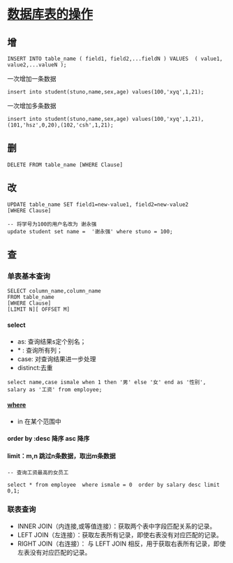 # [数据库表的操作](https://www.runoob.com/mysql/mysql-where-clause.html)

## 增

```mysql
INSERT INTO table_name ( field1, field2,...fieldN ) VALUES  ( value1, value2,...valueN );
```

一次增加一条数据

```mysql
insert into student(stuno,name,sex,age) values(100,'xyq',1,21);
```
一次增加多条数据

```mysql
insert into student(stuno,name,sex,age) values(100,'xyq',1,21),(101,'hsz',0,20),(102,'csh',1,21);

```

## 删

```mysql
DELETE FROM table_name [WHERE Clause]
```

## 改

```mysql
UPDATE table_name SET field1=new-value1, field2=new-value2
[WHERE Clause]

```

```mysql
-- 将学号为100的用户名改为 谢永强
update student set name =  '谢永强' where stuno = 100;
```


## 查


### 单表基本查询

```mysql
SELECT column_name,column_name
FROM table_name
[WHERE Clause]
[LIMIT N][ OFFSET M] 
```

#### select

- as: 查询结果s定个别名；
- \*  : 查询所有列；
- case: 对查询结果进一步处理
- distinct:去重

```mysql
select name,case ismale when 1 then '男' else '女' end as '性别', salary as '工资' from employee;
```

#### [where](https://www.runoob.com/mysql/mysql-where-clause.html)

- in 在某个范围中

#### order by :desc 降序 asc 降序

####  limit：m,n 跳过n条数据，取出m条数据

```mysql
-- 查询工资最高的女员工

select * from employee  where ismale = 0  order by salary desc limit 0,1;

```

### 联表查询

- INNER JOIN（内连接,或等值连接）：获取两个表中字段匹配关系的记录。
- LEFT JOIN（左连接）：获取左表所有记录，即使右表没有对应匹配的记录。
- RIGHT JOIN（右连接）： 与 LEFT JOIN 相反，用于获取右表所有记录，即使左表没有对应匹配的记录。

